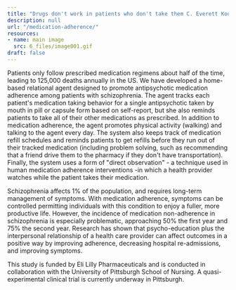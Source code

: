 ```yaml
---
title: "Drugs don't work in patients who don't take them C. Everett Koop, MD"
description: null
url: "/medication-adherence/"
resources:
- name: main image
  src: 6_files/image001.gif
draft: false
---
```


Patients only follow prescribed medication regimens about half of the time, leading to 125,000 deaths annually in the US. We have developed a home-based relational agent designed to promote antipsychotic medication adherence among patients with schizophrenia. The agent tracks each patient's medication taking behavior for a single antipsychotic taken by mouth in pill or capsule form based on self-report, but she also reminds patients to take all of their other medications as prescribed. In addition to medication adherence, the agent promotes physical activity (walking) and talking to the agent every day. The system also keeps track of medication refill schedules and reminds patients to get refills before they run out of their tracked medication (including problem solving, such as recommending that a friend drive them to the pharmacy if they don't have transportation). Finally, the system uses a form of "direct observation" - a technique used in human medication adherence interventions -in which a health provider watches while the patient takes their medication.

Schizophrenia affects 1% of the population, and requires long-term management of symptoms. With medication adherence, symptoms can be controlled permitting individuals with this condition to enjoy a fuller, more productive life. However, the incidence of medication non-adherence in schizophrenia is especially problematic, approaching 50% the first year and 75% the second year. Research has shown that psycho-education plus the interpersonal relationship of a health care provider can affect outcomes in a positive way by improving adherence, decreasing hospital re-admissions, and improving symptoms.

This study is funded by Eli Lilly Pharmaceuticals and is conducted in collaboration with the University of Pittsburgh School of Nursing. A quasi-experimental clinical trial is currently underway in Pittsburgh.

